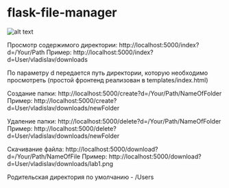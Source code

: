 # flask-file-manager

![alt text](https://pp.userapi.com/c846018/v846018401/12d80c/zB0tSURwby0.jpg)

Просмотр содержимого директории:
http://localhost:5000/index?d=/Your/Path
Пример: 
http://localhost:5000/index?d=User/vladislav/downloads

По параметру d передается путь директории, которую необходимо просмотреть (простой фронтенд реализован в templates/index.html)

Создание папки:
http://localhost:5000/create?d=/Your/Path/NameOfFolder
Пример:
http://localhost:5000/create?d=User/vladislav/downloads/newFolder

Удаление папки:
http://localhost:5000/delete?d=/Your/Path/NameOfFolder
Пример:
http://localhost:5000/delete?d=User/vladislav/downloads/newFolder

Скачивание файлa:
http://localhost:5000/download?d=/Your/Path/NameOfFile
Пример:
http://localhost:5000/download?d=User/vladislav/downloads/lab1.png

Родительская директория по умолчанию - /Users



